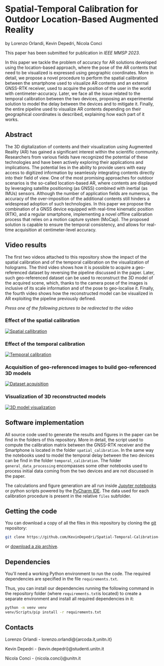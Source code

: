 # Spatial-Temporal Calibration for Outdoor Location-Based Augmented Reality

by
Lorenzo Orlandi,
Kevin Depedri,
Nicola Conci

This paper has been submitted for publication in *IEEE MMSP 2023*.

In this paper we tackle the problem of accuracy for AR solutions developed using the location-based approach, where the pose of the AR contents that need to be visualized is expressed using geographic coordinates. More in detail, we propose a novel procedure to perform the spatial calibration between the smartphone used to visualize AR contents and an external GNSS-RTK receiver, used to acquire the position of the user in the world with centimeter-accuracy. Later, we face all the issue related to the temporal calibration between the two devices, proposing an experimental solution to model the delay between the devices and to mitigate it. Finally, the entire pipeline used to visualize AR contents depending on their geographical coordinates is described, explaining how each part of it works. 

<!-- 
![](manuscript/figures/hawaii-trend.png)

*Caption for the example figure with the main results.* -->


## Abstract
The 3D digitalization of contents and their visualization using Augmented Reality (AR) has gained a significant interest within the scientific community. Researchers from various fields have recognized the potential of these technologies and have been actively exploring their applications and implications. The potential lies in the ability to provide users with easy access to digitized information by seamlessly integrating contents directly into their field of view. One of the most promising approaches for outdoor scenarios is the so-called location-based AR, where contents are displayed by leveraging satellite positioning (as GNSS) combined with inertial (as IMUs) sensors. Although the number of application fields are numerous, the accuracy of the over-imposition of the additional contents still hinders a widespread adoption of such technologies. In this paper we propose the combination of a GNSS device equipped with real-time kinematic position (RTK), and a regular smartphone, implementing a novel offline calibration process that relies on a motion capture system (MoCap). The proposed solution is capable to ensure the temporal consistency, and allows for real-time acquisition at centimeter-level accuracy.

## Video results
The first two videos attached to this repository show the impact of the spatial calibration and of the temporal calibration on the visualization of holograms. 
The third video shows how it is possible to acquire a geo-referenced dataset by reversing the pipeline discussed in the paper. Later, such geo-referenced dataset can be used to reconstruct the 3D model of the acquired scene, which, thanks to the camera pose of the images is inclusive of its scale information and of the pose to geo-localise it. 
Finally, the fourth video shows how the reconstructed model can be visualized in AR exploiting the pipeline previously defined.

*Press one of the following pictures to be redirected to the video*

### Effect of the spatial calibration
[![Spatial callibration](https://img.youtube.com/vi/uJmRfPYCVnI/0.jpg)](https://www.youtube.com/watch?v=uJmRfPYCVnI)

### Effect of the temporal calibration
[![Temporal calibration](https://img.youtube.com/vi/bw9R_e6_UiI/0.jpg)](https://www.youtube.com/watch?v=bw9R_e6_UiI)

### Acquisition of geo-referenced images to build geo-referenced 3D models
[![Dataset acquisition](https://img.youtube.com/vi/Ynfc6QxaYrU/0.jpg)](https://www.youtube.com/watch?v=Ynfc6QxaYrU)

### Visualization of 3D reconstructed models
[![3D model visualization](https://img.youtube.com/vi/MiEEN89DyKM/0.jpg)](https://www.youtube.com/watch?v=MiEEN89DyKM)


## Software implementation
All source code used to generate the results and figures in the paper can be find in the folders of this repository. More in detail, the script used to compute the calibration matrix between the GNSS-RTK receiver and the Smartphone is located in the folder ``spatial_calibration``. In the same way the notebooks used to model the temporal delay between the two devices can be find in the folder ``temporal_calibration``. The folder ``general_data_processing`` encompasses some other notebooks used to process initial data coming from the two devices and are not discussed in the paper.

The calculations and figure generation are all run inside [Jupyter notebooks](http://jupyter.org/) or python scripts powered by the [PyCharm IDE](https://www.jetbrains.com/pycharm/).
The data used for each calibration procedure is present in the relative ``files`` subfolder.


## Getting the code

You can download a copy of all the files in this repository by cloning the
[git](https://git-scm.com/) repository:

```bash
git clone https://github.com/KevinDepedri/Spatial-Temporal-Calibration-for-Outdoor-Location-Based-Augmented-Reality
```

or [download a zip archive](https://github.com/KevinDepedri/Spatial-Temporal-Calibration-for-Outdoor-Location-Based-Augmented-Reality/archive/refs/heads/main.zip).

<!-- 
A copy of the repository is also archived at *insert DOI here*
-->

## Dependencies

You'll need a working Python environment to run the code.
The required dependencies are specified in the file `requirements.txt`.

Thus, you can install our dependencies running the following command in the repository folder (where `requirements.txt`is located) to create a separate environment and install all required dependencies in it:

```bash
python -m venv venv
venv/Scripts/pip install -r requirements.txt
```

<!-- 
## License

All source code is made available under a BSD 3-clause license. You can freely
use and modify the code, without warranty, so long as you provide attribution
to the authors. See `LICENSE.md` for the full license text.

The manuscript text is not open source. The authors reserve the rights to the
article content, which is currently submitted for publication in the IEEE MMSP 2023.
-->

## Contacts

Lorenzo Orlandi - lorenzo.orlandi@{arcoda.it,unitn.it}

Kevin Depedri - {kevin.depedri}@studenti.unitn.it

Nicola Conci - {nicola.conci}@unitn.it

